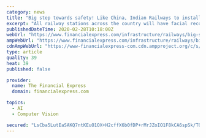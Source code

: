 ```yaml
---
category: news
title: "Big step towards safety! Like China, Indian Railways to install face recognition cameras at stations"
excerpt: "All railway stations across the country will have facial recognition cameras. Moreover, A1, A, B and C category railway stations will be installed with 4K UHD (Ultra High Definition) cameras. Big step by Indian Railways to enhance security! Now, if any suspected person reaches any railway station, the police station will get his/her information."
publishedDateTime: 2020-02-28T10:18:00Z
webUrl: "https://www.financialexpress.com/infrastructure/railways/big-step-towards-safety-like-china-indian-railways-to-install-face-recognition-cameras-at-stations/1883813/"
ampWebUrl: "https://www.financialexpress.com/infrastructure/railways/big-step-towards-safety-like-china-indian-railways-to-install-face-recognition-cameras-at-stations/1883813/lite/"
cdnAmpWebUrl: "https://www-financialexpress-com.cdn.ampproject.org/c/s/www.financialexpress.com/infrastructure/railways/big-step-towards-safety-like-china-indian-railways-to-install-face-recognition-cameras-at-stations/1883813/lite/"
type: article
quality: 39
heat: 39
published: false

provider:
  name: The Financial Express
  domain: financialexpress.com

topics:
  - AI
  - Computer Vision

secured: "LsCba5LutEaSAKQ7ntKEuO1OX+H2cffX6b0fDP+rMrJZoIO1F8kCA6spSk/TOESfUthsWSG1D3rOkKbCEd7tBWZ1I32oOaifohZDLRXusOgH5qcaZ7dgbcnOhZh+m9tc4VTd926IVGlWq05va6p75L6x2+F1WJuP8BdBsB43v9XFspxWdrob3Noz29bOaySS1oSFHwLSFnWUNolM43Sg/Wz7HTW8W112m/OMabS+ypEBIF+Iv4N6+t489DXUK5MPAnT+wpAocoJFAaOSH4wg1QSjBej0HFhJ8k7DczmPVS9BS3/sCc7jvofK9PtiZ1PntqZx0ODTaFxctxlTjAiniy0pcUmUtPomZaqZo0Ha0elaqOMCGBHe35lvplfGNPlIMf6BTc+44XPp/T+LHfjCWY457ZomqF6djHwmwLNTrOymQ+Ettt1kNjGAXzvyEVrMl4LetzlpoSyJM8a6LcdKlPkMvbK/max5xEDzb09UFUI=;aXn4aLcjZn6X5T2P+hKz9Q=="
---
```


